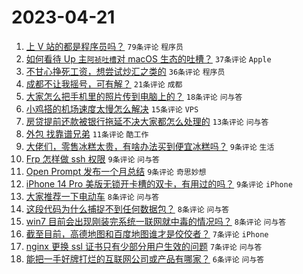 # 2023-04-21

1. [上 V 站的都是程序员吗？](https://www.v2ex.com/t/934215) `79条评论` `程序员`
1. [如何看待 Up 主`阿祯吐槽`对 macOS 生态的吐槽？](https://www.v2ex.com/t/934199) `37条评论` `Apple`
1. [不甘心挣死工资，想尝试炒汇之类的](https://www.v2ex.com/t/934228) `36条评论` `程序员`
1. [成都不让我摇号，可有解？](https://www.v2ex.com/t/934193) `21条评论` `成都`
1. [大家怎么把手机里的照片传到电脑上的？](https://www.v2ex.com/t/934192) `18条评论` `问与答`
1. [小鸡搭的机场速度太慢怎么解决](https://www.v2ex.com/t/934188) `15条评论` `VPS`
1. [房贷提前还款被银行拖延不决大家都怎么处理的](https://www.v2ex.com/t/934216) `13条评论` `问与答`
1. [外包 找靠谱兄弟](https://www.v2ex.com/t/934190) `11条评论` `酷工作`
1. [大佬们，零售冰糕太贵，有啥办法买到便宜冰糕吗？](https://www.v2ex.com/t/934241) `9条评论` `生活`
1. [Frp 怎样做 ssh 权限](https://www.v2ex.com/t/934233) `9条评论` `问与答`
1. [Open Prompt 发布一个月总结](https://www.v2ex.com/t/934197) `9条评论` `奇思妙想`
1. [iPhone 14 Pro 美版无锁开卡槽的双卡，有用过的吗？](https://www.v2ex.com/t/934191) `9条评论` `iPhone`
1. [大家推荐一下电动车](https://www.v2ex.com/t/934210) `8条评论` `问与答`
1. [这段代码为什么捕捉不到任何数据包？](https://www.v2ex.com/t/934207) `8条评论` `问与答`
1. [win7 目前会出现刚装完系统一联网就中毒的情况吗？](https://www.v2ex.com/t/934201) `8条评论` `问与答`
1. [截至目前，高德地图和百度地图谁才是佼佼者？](https://www.v2ex.com/t/934224) `7条评论` `iPhone`
1. [nginx 更换 ssl 证书只有少部分用户生效的问题](https://www.v2ex.com/t/934223) `7条评论` `问与答`
1. [能把一手好牌打烂的互联网公司或产品有哪家？](https://www.v2ex.com/t/934248) `6条评论` `问与答`
